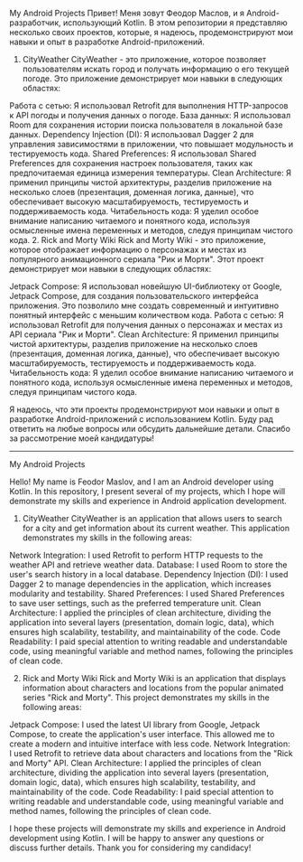 My Android Projects
Привет! Меня зовут Феодор Маслов, и я Android-разработчик, использующий Kotlin. В этом репозитории я представляю несколько своих проектов, которые, я надеюсь, продемонстрируют мои навыки и опыт в разработке Android-приложений.

1. CityWeather
CityWeather - это приложение, которое позволяет пользователям искать город и получать информацию о его текущей погоде. Это приложение демонстрирует мои навыки в следующих областях:

Работа с сетью: Я использовал Retrofit для выполнения HTTP-запросов к API погоды и получения данных о погоде.
База данных: Я использовал Room для сохранения истории поиска пользователя в локальной базе данных.
Dependency Injection (DI): Я использовал Dagger 2 для управления зависимостями в приложении, что повышает модульность и тестируемость кода.
Shared Preferences: Я использовал Shared Preferences для сохранения настроек пользователя, таких как предпочитаемая единица измерения температуры.
Clean Architecture: Я применил принципы чистой архитектуры, разделив приложение на несколько слоев (презентация, доменная логика, данные), что обеспечивает высокую масштабируемость, тестируемость и поддерживаемость кода.
Читабельность кода: Я уделил особое внимание написанию читаемого и понятного кода, используя осмысленные имена переменных и методов, следуя принципам чистого кода.
2. Rick and Morty Wiki
Rick and Morty Wiki - это приложение, которое отображает информацию о персонажах и местах из популярного анимационного сериала "Рик и Морти". Этот проект демонстрирует мои навыки в следующих областях:

Jetpack Compose: Я использовал новейшую UI-библиотеку от Google, Jetpack Compose, для создания пользовательского интерфейса приложения. Это позволило мне создать современный и интуитивно понятный интерфейс с меньшим количеством кода.
Работа с сетью: Я использовал Retrofit для получения данных о персонажах и местах из API сериала "Рик и Морти".
Clean Architecture: Я применил принципы чистой архитектуры, разделив приложение на несколько слоев (презентация, доменная логика, данные), что обеспечивает высокую масштабируемость, тестируемость и поддерживаемость кода.
Читабельность кода: Я уделил особое внимание написанию читаемого и понятного кода, используя осмысленные имена переменных и методов, следуя принципам чистого кода.

Я надеюсь, что эти проекты продемонстрируют мои навыки и опыт в разработке Android-приложений с использованием Kotlin. Буду рад ответить на любые вопросы или обсудить дальнейшие детали. Спасибо за рассмотрение моей кандидатуры!

*************************

My Android Projects

Hello! My name is Feodor Maslov, and I am an Android developer using Kotlin. In this repository, I present several of my projects, which I hope will demonstrate my skills and experience in Android application development.

1. CityWeather
CityWeather is an application that allows users to search for a city and get information about its current weather. This application demonstrates my skills in the following areas:

Network Integration: I used Retrofit to perform HTTP requests to the weather API and retrieve weather data.
Database: I used Room to store the user's search history in a local database.
Dependency Injection (DI): I used Dagger 2 to manage dependencies in the application, which increases modularity and testability.
Shared Preferences: I used Shared Preferences to save user settings, such as the preferred temperature unit.
Clean Architecture: I applied the principles of clean architecture, dividing the application into several layers (presentation, domain logic, data), which ensures high scalability, testability, and maintainability of the code.
Code Readability: I paid special attention to writing readable and understandable code, using meaningful variable and method names, following the principles of clean code.

2. Rick and Morty Wiki
Rick and Morty Wiki is an application that displays information about characters and locations from the popular animated series "Rick and Morty". This project demonstrates my skills in the following areas:

Jetpack Compose: I used the latest UI library from Google, Jetpack Compose, to create the application's user interface. This allowed me to create a modern and intuitive interface with less code.
Network Integration: I used Retrofit to retrieve data about characters and locations from the "Rick and Morty" API.
Clean Architecture: I applied the principles of clean architecture, dividing the application into several layers (presentation, domain logic, data), which ensures high scalability, testability, and maintainability of the code.
Code Readability: I paid special attention to writing readable and understandable code, using meaningful variable and method names, following the principles of clean code.

I hope these projects will demonstrate my skills and experience in Android development using Kotlin. I will be happy to answer any questions or discuss further details. Thank you for considering my candidacy!
